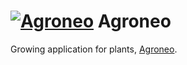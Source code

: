 # [![Agroneo](https://agroneo.net/ui/logo@32)](https://agroneo.com) Agroneo

Growing application for plants, [Agroneo](https://agroneo.com). 
